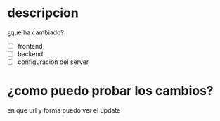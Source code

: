 # descripcion
¿que ha cambiado?

- [ ] frontend
- [ ] backend
- [ ] configuracion del server

# ¿como puedo probar los cambios?
en que url y forma puedo ver el update 
